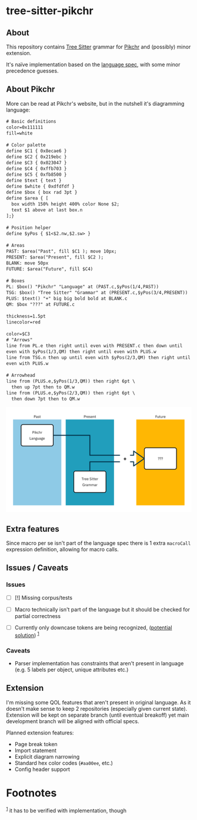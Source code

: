 
# tree-sitter-pikchr


## About

This repository contains [Tree Sitter](https://tree-sitter.github.io/tree-sitter/) grammar for [Pikchr](https://pikchr.org/) and (possibly) minor extension.

It's naïve implementation based on the [language spec](https://pikchr.org/home/doc/trunk/doc/grammar.md), with some minor precedence guesses.


## About Pikchr

More can be read at Pikchr's website, but in the nutshell it's diagramming language:

```pikchr
# Basic definitions
color=0x111111
fill=white

# Color palette
define $C1 { 0x8ecae6 }
define $C2 { 0x219ebc }
define $C3 { 0x023047 }
define $C4 { 0xffb703 }
define $C5 { 0xfb8500 }
define $text { text }
define $white { 0xdfdfdf }
define $box { box rad 3pt }
define $area { [
  box width 150% height 400% color None $2;
  text $1 above at last box.n
];}

# Position helper
define $yPos { $1<$2.nw,$2.sw> }

# Areas
PAST: $area("Past", fill $C1 ); move 10px;
PRESENT: $area("Present", fill $C2 );
BLANK: move 50px
FUTURE: $area("Future", fill $C4)

# Boxes
PL: $box() "Pikchr" "Language" at (PAST.c,$yPos(1/4,PAST))
TSG: $box() "Tree Sitter" "Grammar" at (PRESENT.c,$yPos(3/4,PRESENT))
PLUS: $text() "+" big big bold bold at BLANK.c
QM: $box "???" at FUTURE.c

thickness=1.5pt
linecolor=red

color=$C3
# "Arrows"
line from PL.e then right until even with PRESENT.c then down until even with $yPos(1/3,QM) then right until even with PLUS.w
line from TSG.n then up until even with $yPos(2/3,QM) then right until even with PLUS.w

# Arrowhead
line from (PLUS.e,$yPos(1/3,QM)) then right 6pt \
  then up 7pt then to QM.w
line from (PLUS.e,$yPos(2/3,QM)) then right 6pt \
  then down 7pt then to QM.w
```

![example.png](example.png)


## Extra features

Since macro per se isn't part of the language spec there is 1 extra `macroCall` expression definition, allowing for macro calls.


## Issues / Caveats


### Issues

-   [ ] [!] Missing corpus/tests
-   [ ] Macro technically isn't part of the language but it should be checked for partial correctness
-   [ ] Currently only downcase tokens are being recognized, ([potential solution](https://github.com/tree-sitter/tree-sitter/issues/122)) <sup><a id="fnr.1" class="footref" href="#fn.1" role="doc-backlink">1</a></sup>


### Caveats

-   Parser implementation has constraints that aren't present in language (e.g. 5 labels per object, unique attributes etc.)


## Extension

I'm missing some QOL features that aren't present in original language. As it doesn't make sense to keep 2 repositories (especially given current state). Extension will be kept on separate branch (until eventual breakoff) yet main development branch will be aligned with official specs.

Planned extension features:

-   Page break token
-   Import statement
-   Explicit diagram narrowing
-   Standard hex color codes (`#aa00ee`, etc.)
-   Config header support


# Footnotes

<sup><a id="fn.1" href="#fnr.1">1</a></sup> it has to be verified with implementation, though
